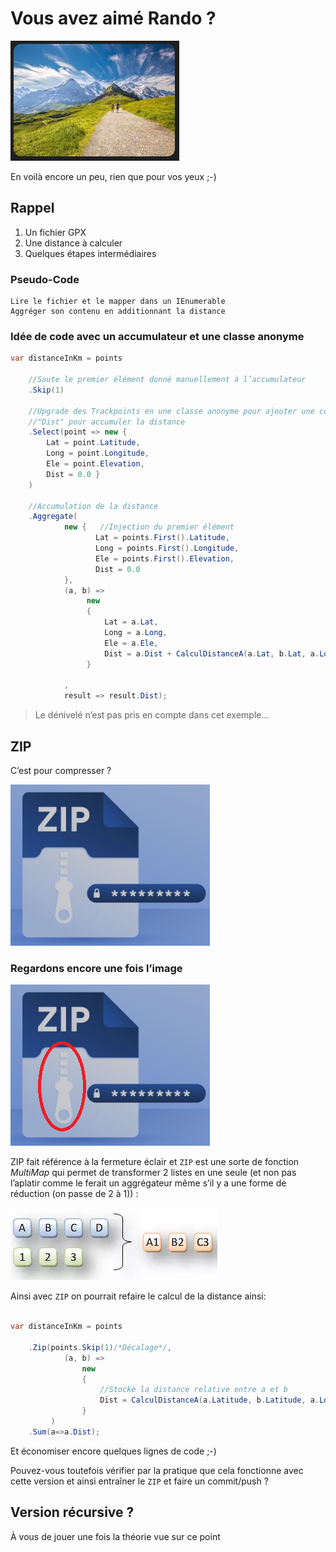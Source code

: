 # Vous avez aimé Rando ?
![Alt text](rando.png)

En voilà encore un peu, rien que pour vos yeux ;-)

## Rappel

1. Un fichier GPX
2. Une distance à calculer
3. Quelques étapes intermédiaires

### Pseudo-Code
```text
Lire le fichier et le mapper dans un IEnumerable
Aggréger son contenu en additionnant la distance
```

### Idée de code avec un accumulateur et une classe anonyme
```csharp
var distanceInKm = points

    //Saute le premier élément donné manuellement à l’accumulateur
    .Skip(1)

    //Upgrade des Trackpoints en une classe anonyme pour ajouter une composante
    //"Dist" pour accumuler la distance
    .Select(point => new { 
        Lat = point.Latitude, 
        Long = point.Longitude, 
        Ele = point.Elevation, 
        Dist = 0.0 }
    )

    //Accumulation de la distance
    .Aggregate( 
            new {   //Injection du premier élément
                   Lat = points.First().Latitude, 
                   Long = points.First().Longitude,
                   Ele = points.First().Elevation,
                   Dist = 0.0
            }, 
            (a, b) =>
                 new 
                 {
                     Lat = a.Lat,
                     Long = a.Long,
                     Ele = a.Ele,
                     Dist = a.Dist + CalculDistanceA(a.Lat, b.Lat, a.Long, b.Long)
                 }

            , 
            result => result.Dist);

```

> Le dénivelé n’est pas pris en compte dans cet exemple...

## ZIP
C’est pour compresser ?

![Alt text](zip.png)

### Regardons encore une fois l’image

![aie](zip2.png)

ZIP fait référence à la fermeture éclair et `ZIP` est une sorte de fonction *MultiMap* qui permet de transformer 2 listes en une seule (et non pas l’aplatir comme le ferait un aggrégateur même s’il y a une forme de réduction (on passe de 2 à 1)) :

![Alt text](linqZip.png)

Ainsi avec `ZIP` on pourrait refaire le calcul de la distance ainsi:

```csharp

var distanceInKm = points

    .Zip(points.Skip(1)/*Décalage*/,
            (a, b) =>
                new
                {
                    //Stocke la distance relative entre a et b
                    Dist = CalculDistanceA(a.Latitude, b.Latitude, a.Longitude, b.Longitude)
                }
         )
    .Sum(a=>a.Dist);

```

Et économiser encore quelques lignes de code ;-)


Pouvez-vous toutefois vérifier par la pratique que cela fonctionne avec cette version et ainsi entraîner le `ZIP` et faire un commit/push ?

## Version récursive ?
À vous de jouer une fois la théorie vue sur ce point